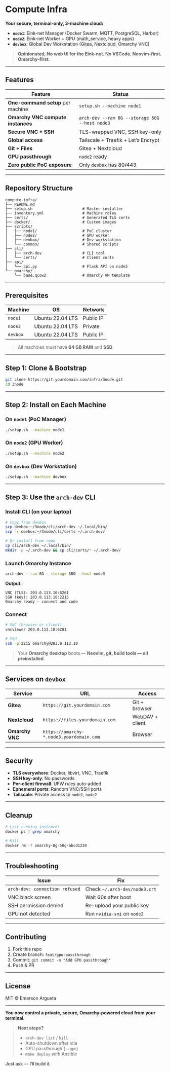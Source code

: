 # Compute Infra

**Your secure, terminal-only, 3-machine cloud:**

- **`node1`**: Eink-net Manager (Docker Swarm, MQTT, PostgreSQL, Harbor)
- **`node2`**: Eink-net Worker + GPU (math_service, heavy apps)
- **`devbox`**: Global Dev Workstation (Gitea, Nextcloud, Omarchy VNC)

> **Opinionated, No web UI for the Eink-net. No VSCode. Neovim-first. Omarchy-first.**

---

## Features

| Feature | Status |
|-------|--------|
| **One-command setup** per machine | `setup.sh --machine node1` |
| **Omarchy VNC compute instances** | `arch-dev --ram 8G --storage 50G --host node3` |
| **Secure VNC + SSH** | TLS-wrapped VNC, SSH key-only |
| **Global access** | Tailscale + Traefik + Let’s Encrypt |
| **Git + Files** | Gitea + Nextcloud |
| **GPU passthrough** | `node2` ready |
| **Zero public PoC exposure** | Only `devbox` has 80/443 |

---

## Repository Structure

```
compute-infra/
├── README.md
├── setup.sh                      # Master installer
├── inventory.yml                 # Machine roles
├── certs/                        # Generated TLS certs
├── docker/                       # Custom images
├── scripts/
│   ├── node1/                    # PoC cluster
│   ├── node2/                    # GPU worker
│   ├── devbox/                   # Dev workstation
│   └── common/                   # Shared scripts
├── cli/
│   ├── arch-dev                  # CLI tool
│   └── certs/                    # Client certs
├── api/
│   └── api.py                    # Flask API on node3
└── omarchy/
    └── base.qcow2                # Omarchy VM template
```

---

## Prerequisites

| Machine | OS | Network |
|--------|----|--------|
| `node1` | Ubuntu 22.04 LTS | Public IP |
| `node2` | Ubuntu 22.04 LTS | Private |
| `devbox` | Ubuntu 22.04 LTS | Public IP |

> All machines must have **64 GB RAM** and **SSD**.

---

## Step 1: Clone & Bootstrap

```bash
git clone https://git.yourdomain.com/infra/3node.git
cd 3node
```

---

## Step 2: Install on Each Machine

### On `node1` (PoC Manager)

```bash
./setup.sh --machine node1
```

### On `node2` (GPU Worker)

```bash
./setup.sh --machine node2
```

### On `devbox` (Dev Workstation)

```bash
./setup.sh --machine devbox
```

---

## Step 3: Use the `arch-dev` CLI

### Install CLI (on your laptop)

```bash
# Copy from devbox
scp devbox:~/3node/cli/arch-dev ~/.local/bin/
scp -r devbox:~/3node/cli/certs ~/.arch-dev/

# Or install from repo
cp cli/arch-dev ~/.local/bin/
mkdir -p ~/.arch-dev && cp cli/certs/* ~/.arch-dev/
```

### Launch Omarchy Instance

```bash
arch-dev --ram 8G --storage 50G --host node3
```

**Output:**
```
VNC (TLS): 203.0.113.10:6201
SSH (key): 203.0.113.10:2215
Omarchy ready — connect and code
```

### Connect

```bash
# VNC (browser or client)
vncviewer 203.0.113.10:6201

# SSH
ssh -p 2215 omarchy@203.0.113.10
```

> Your **Omarchy desktop** boots — **Neovim, git, build tools — all preinstalled**.

---

## Services on `devbox`

| Service | URL | Access |
|-------|-----|--------|
| **Gitea** | `https://git.yourdomain.com` | Git + browser |
| **Nextcloud** | `https://files.yourdomain.com` | WebDAV + client |
| **Omarchy VNC** | `https://omarchy-*.node3.yourdomain.com` | Browser |

---

## Security

- **TLS everywhere**: Docker, libvirt, VNC, Traefik
- **SSH key-only**: No passwords
- **Per-client firewall**: UFW rules auto-added
- **Ephemeral ports**: Random VNC/SSH ports
- **Tailscale**: Private access to `node1`, `node2`

---

## Cleanup

```bash
# List running instances
docker ps | grep omarchy

# Kill
docker rm -f omarchy-8g-50g-abcd1234
```

---

## Troubleshooting

| Issue | Fix |
|------|-----|
| `arch-dev: connection refused` | Check `~/.arch-dev/node3.crt` |
| VNC black screen | Wait 60s after boot |
| SSH permission denied | Re-upload your public key |
| GPU not detected | Run `nvidia-smi` on `node2` |

---

## Contributing

1. Fork this repo
2. Create branch: `feat/gpu-passthrough`
3. Commit: `git commit -m "Add GPU passthrough"`
4. Push & PR

---

## License

MIT © Emerson Argueta

---

**You now control a private, secure, Omarchy-powered cloud from your terminal.**

> **Next steps?**  
> - `arch-dev list` / `kill`  
> - Auto-shutdown after idle  
> - GPU passthrough (`--gpu`)  
> - `make deploy` with Ansible

Just ask — I’ll build it.
